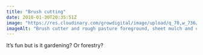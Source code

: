 ```yaml
---
title: "Brush cutting"
date: 2018-01-30T20:35:51Z
image: "https://res.cloudinary.com/growdigital/image/upload/q_70,w_736/v1544049560/coppice-brushcutter-39091697115.jpg"
imageAlt: "Brush cutter and rough pasture foreground, sheet mulch and coppice background, trees on horizon"
---
```


It’s fun but is it gardening? Or forestry?

